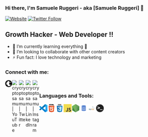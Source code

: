 ### Hi there, I'm Samuele Ruggeri - aka [Samuele Ruggeri] 👋 

[![Website](https://img.shields.io/website?label=samueleruggeri.it&style=for-the-badge&url=https%3A%2F%2Fsamueleruggeri.it)](https://samueleruggeri.top)
[![Twitter Follow](https://img.shields.io/twitter/follow/cryptosamu?color=1DA1F2&logo=twitter&style=for-the-badge)](https://twitter.com/intent/follow?original_referer=https%3A%2F%2Fgithub.com%2Fcryptosamu&screen_name=cryptosamu)

## Growth Hacker - Web Developer !!

- 🌱 I’m currently learning everything 🤣
- 👯 I’m looking to collaborate with other content creators
- ⚡ Fun fact: I love technology and marketing

### Connect with me:

[<img align="left" alt="samueleruggeri" width="22px" src="https://raw.githubusercontent.com/iconic/open-iconic/master/svg/globe.svg" />][website]
[<img align="left" alt="cryptosamu | YouTube" width="22px" src="https://cdn.jsdelivr.net/npm/simple-icons@v3/icons/youtube.svg" />][youtube]
[<img align="left" alt="cryptosamu | Twitter" width="22px" src="https://cdn.jsdelivr.net/npm/simple-icons@v3/icons/twitter.svg" />][twitter]
[<img align="left" alt="cryptosamu| LinkedIn" width="22px" src="https://cdn.jsdelivr.net/npm/simple-icons@v3/icons/linkedin.svg" />][linkedin]
[<img align="left" alt="cryptosamu| Instagram" width="22px" src="https://cdn.jsdelivr.net/npm/simple-icons@v3/icons/instagram.svg" />][instagram]

<br />

### Languages and Tools:

<img align="left" alt="Visual Studio Code" width="26px" src="https://raw.githubusercontent.com/github/explore/80688e429a7d4ef2fca1e82350fe8e3517d3494d/topics/visual-studio-code/visual-studio-code.png" />
<img align="left" alt="HTML5" width="26px" src="https://raw.githubusercontent.com/github/explore/80688e429a7d4ef2fca1e82350fe8e3517d3494d/topics/html/html.png" />
<img align="left" alt="CSS3" width="26px" src="https://raw.githubusercontent.com/github/explore/80688e429a7d4ef2fca1e82350fe8e3517d3494d/topics/css/css.png" />
<img align="left" alt="JavaScript" width="26px" src="https://raw.githubusercontent.com/github/explore/80688e429a7d4ef2fca1e82350fe8e3517d3494d/topics/javascript/javascript.png" />
<img align="left" alt="Node.js" width="26px" src="https://raw.githubusercontent.com/github/explore/80688e429a7d4ef2fca1e82350fe8e3517d3494d/topics/nodejs/nodejs.png" />
<img align="left" alt="SQL" width="26px" src="https://raw.githubusercontent.com/github/explore/80688e429a7d4ef2fca1e82350fe8e3517d3494d/topics/sql/sql.png" />
<img align="left" alt="MySQL" width="26px" src="https://raw.githubusercontent.com/github/explore/80688e429a7d4ef2fca1e82350fe8e3517d3494d/topics/mysql/mysql.png" />
<img align="left" alt="Terminal" width="26px" src="https://raw.githubusercontent.com/github/explore/80688e429a7d4ef2fca1e82350fe8e3517d3494d/topics/terminal/terminal.png" />

<br />
<br />

[website]: https://www.samueleruggeri.top
[twitter]: https://twitter.com/samu_ruggeri
[youtube]: https://www.youtube.com/channel/UCZm7rQwTRubB-X9UdEoNC5g
[instagram]: https://instagram.com/samueleruggeri_
[linkedin]: https://www.linkedin.com/in/samuele-ruggeri/
